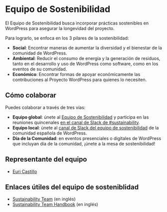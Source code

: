 # Equipo de Sostenibilidad

El Equipo de Sostenibilidad busca incorporar prácticas sostenibles en WordPress para asegurar la longevidad del proyecto.

Para lograrlo, se enfoca en los 3 pilares de la sostenibilidad:
- **Social**: Encontrar maneras de aumentar la diversidad y el bienestar de la comunidad de WordPress.
- **Ambiental**: Reducir el consumo de energía y la generación de residuos, tanto en el desarrollo y uso de WordPress como software, como en los eventos de su comunidad.
- **Económico**: Encontrar formas de apoyar económicamente las contribuciones al Proyecto WordPress para quienes lo necesiten.

## Cómo colaborar

Puedes colaborar a través de tres vías:
- **Equipo global**: únete al [Equipo de Sostenibilidad](https://make.wordpress.org/sustainability/) y participa en las reuniones quincenales [en el canal de Slack de #sustainability](https://wordpress.slack.com/archives/sustainability/).
- **Equipo local**: únete al [canal de Slack del equipo de sostenibilidad](https://wpes.slack.com/archives/C07PAKXJ2PN) de la comunidad española de WordPress.
- **Día de la Comunidad**: en eventos presenciales o digitales de WordPress que incluyan día de la comunidad, ¡únete a la mesa de sostenibilidad!

## Representante del equipo

- [Euri Castillo](https://wpes.slack.com/team/U0220N4MA1E)

## Enlaces útiles del equipo de sosteniblidad

- [Sustainability Team](https://make.wordpress.org/sustainability/) (en inglés)
- [Sustainability Team Handbook](https://make.wordpress.org/sustainability/handbook/) (en inglés)